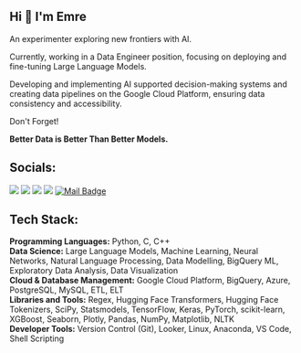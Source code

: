 
## **Hi 👋 I'm Emre**

An experimenter exploring new frontiers with AI.

Currently, working in a Data Engineer position, focusing on deploying and fine-tuning Large Language Models.

Developing and implementing AI supported decision-making systems and creating data pipelines on the Google Cloud Platform, ensuring data consistency and accessibility.



Don't Forget!

<strong>Better Data is Better Than Better Models.</strong>



## Socials:
[![](https://img.shields.io/badge/-Linkedin-506FA4?style=for-the-badge&logo=linkedin&logoColor=white)](https://www.linkedin.com/in/yesilyurtemre/)
[![](https://img.shields.io/badge/-twitter-5671A0?style=for-the-badge&logo=twitter&logoColor=white)](https://twitter.com/yesilyurttemre)
[![](https://img.shields.io/badge/-Kaggle-5C739B?style=for-the-badge&logo=kaggle&logoColor=white)](https://www.kaggle.com/yesilyurttemre)
[![](https://img.shields.io/badge/-Medium-627697?style=for-the-badge&logo=medium&logoColor=white)](https://medium.com/@emreyesilyurt)
[![Mail Badge](https://img.shields.io/badge/-GMAIL-687892?style=for-the-badge&logo=gmail&logoColor=white)](mailto:emre@yesilyurt.dev)



## Tech Stack:
<strong>Programming Languages:</strong> Python, C, C++  <br>
<strong>Data Science:</strong> Large Language Models, Machine Learning, Neural Networks, Natural Language Processing, Data Modelling, BigQuery ML, Exploratory Data Analysis, Data Visualization <br>
<strong>Cloud & Database Management:</strong> Google Cloud Platform, BigQuery, Azure, PostgreSQL, MySQL, ETL, ELT <br>
<strong>Libraries and Tools:</strong> Regex, Hugging Face Transformers, Hugging Face Tokenizers, SciPy, Statsmodels, TensorFlow, Keras, PyTorch, scikit-learn, XGBoost, Seaborn, Plotly, Pandas, NumPy, Matplotlib, NLTK <br>
<strong>Developer Tools:</strong> Version Control (Git),  Looker, Linux, Anaconda, VS Code, Shell Scripting <br>
